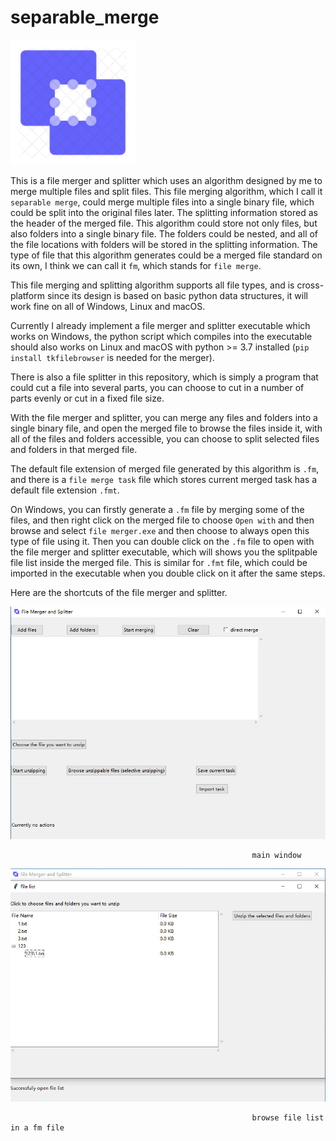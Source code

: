 # separable_merge

<img src="previews/icon.png" width="200">

This is a file merger and splitter which uses an algorithm designed by me to merge multiple files and split files. This file merging algorithm, which I call it `separable merge`, could merge multiple files into a single binary file, which could be split into the original files later. The splitting information stored as the header of the merged file. This algorithm could store not only files, but also folders into a single binary file. The folders could be nested, and all of the file locations with folders will be stored in the splitting information. The type of file that this algorithm generates could be a merged file standard on its own, I think we can call it `fm`, which stands for `file merge`.

This file merging and splitting algorithm supports all file types, and is cross-platform since its design is based on basic python data structures, it will work fine on all of Windows, Linux and macOS. 

Currently I already implement a file merger and splitter executable which works on Windows, the python script which compiles into the executable should also works on Linux and macOS with python >= 3.7 installed (`pip install tkfilebrowser` is needed for the merger).

There is also a file splitter in this repository, which is simply a program that could cut a file into several parts, you can choose to cut in a number of parts evenly or cut in a fixed file size.

With the file merger and splitter, you can merge any files and folders into a single binary file, and open the merged file to browse the files inside it, with all of the files and folders accessible, you can choose to split selected files and folders in that merged file.

The default file extension of merged file generated by this algorithm is `.fm`, and there is a `file merge task` file which stores current merged task has a default file extension `.fmt`.

On Windows, you can firstly generate a `.fm` file by merging some of the files, and then right click on the merged file to choose `Open with` and then browse and select `file merger.exe` and then choose to always open this type of file using it. Then you can double click on the `.fm` file to open with the file merger and splitter executable, which will shows you the splitpable file list inside the merged file. This is similar for `.fmt` file, which could be imported in the executable when you double click on it after the same steps.

Here are the shortcuts of the file merger and splitter.

![image](previews/1.jpg)

                                                          main window

![image](previews/2.jpg)

                                                          browse file list in a fm file
